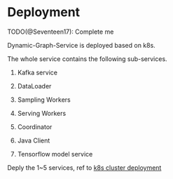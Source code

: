# Deployment

TODO(@Seventeen17): Complete me

Dynamic-Graph-Service is deployed based on k8s.

The whole service contains the following sub-services.

1. Kafka service
2. DataLoader
3. Sampling Workers
4. Serving Workers
5. Coordinator

6. Java Client
7. Tensorflow model service

Deply the 1~5 services, ref to [k8s cluster deployment](../../../dynamic_graph_service/k8s/charts/dgs/README.md)
